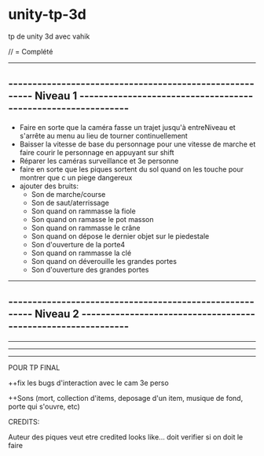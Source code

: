 # unity-tp-3d
tp de unity 3d avec vahik

// = Complété

-------------------------------------------------------------------------------------------------------------------------------
-------------------------------------------------------- Niveau 1 -------------------------------------------------------------
-------------------------------------------------------------------------------------------------------------------------------
- Faire en sorte que la caméra fasse un trajet jusqu'à entreNiveau et s'arrête au menu au lieu de tourner continuellement
- Baisser la vitesse de base du personnage pour une vitesse de marche et faire courir le personnage en appuyant sur shift
- Réparer les caméras surveillance et 3e personne
- faire en sorte que les piques sortent du sol quand on les touche pour montrer que c un piege dangereux
- ajouter des bruits:
	- Son de marche/course
	- Son de saut/aterrissage
	- Son quand on rammasse la fiole
	- Son quand on ramasse le pot masson
	- Son quand on rammasse le crâne
	- Son quand on dépose le dernier objet sur le piedestale
	- Son d'ouverture de la porte4
	- Son quand on rammasse la clé
	- Son quand on déverouille les grandes portes
	- Son d'ouverture des grandes portes
-------------------------------------------------------------------------------------------------------------------------------
-------------------------------------------------------- Niveau 2 -------------------------------------------------------------
-------------------------------------------------------------------------------------------------------------------------------





-------------------------------------------------------------------------------------------------------------------------------
-------------------------------------------------------------------------------------------------------------------------------
-------------------------------------------------------------------------------------------------------------------------------
POUR TP FINAL

++fix les bugs d'interaction avec le cam 3e perso

++Sons (mort, collection d'items, deposage d'un item, musique de fond, porte qui s'ouvre, etc)

CREDITS:

Auteur des piques veut etre credited looks like... doit verifier si on doit le faire
